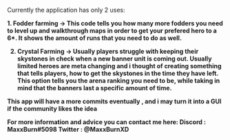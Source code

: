 
Currently the application has only 2 uses: 

<b>1. Fodder farming -> This code tells you how many more fodders you need to level up and walkthrough maps in order to get
your prefered hero to a 6*. It shows the amount of runs that you need to do as well.

2. Crystal Farming -> Usually players struggle with keeping their skystones in check when a new banner unit is coming out. Usually limited 
heroes are meta changing and i thought of creating something that tells players, how to get the skystones in the time they have left.
This option tells you the arena ranking you need to be, while taking in mind that the banners last a specific amount of time.

This app will have a more commits eventually , and i may turn it into a GUI if the community likes the idea

For more information and advice you can contact me here: 
Discord : MaxxBurn#5098
Twitter : @MaxxBurnXD
